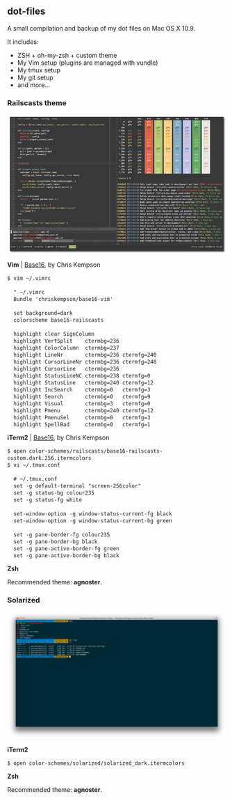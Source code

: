 ## dot-files
A small compilation and backup of my dot files on Mac OS X 10.9.

It includes:
* ZSH + oh-my-zsh + custom theme
* My Vim setup (plugins are managed with vundle)
* My tmux setup
* My git setup
* and more...

### Railscasts theme
![](color-schemes/railscasts/screenshot.png)

**Vim** | [Base16](https://github.com/chriskempson/base16-vim), by Chris Kempson

    $ vim ~/.vimrc

      " ~/.vimrc
      Bundle 'chriskempson/base16-vim'

      set background=dark
      colorscheme base16-railscasts

      highlight clear SignColumn
      highlight VertSplit    ctermbg=236
      highlight ColorColumn  ctermbg=237
      highlight LineNr       ctermbg=236 ctermfg=240
      highlight CursorLineNr ctermbg=236 ctermfg=240
      highlight CursorLine   ctermbg=236
      highlight StatusLineNC ctermbg=238 ctermfg=0
      highlight StatusLine   ctermbg=240 ctermfg=12
      highlight IncSearch    ctermbg=0   ctermfg=3
      highlight Search       ctermbg=0   ctermfg=9
      highlight Visual       ctermbg=3   ctermfg=0
      highlight Pmenu        ctermbg=240 ctermfg=12
      highlight PmenuSel     ctermbg=0   ctermfg=3
      highlight SpellBad     ctermbg=0   ctermfg=1

**iTerm2** | [Base16](https://github.com/chriskempson/base16-iterm2), by Chris Kempson

    $ open color-schemes/railscasts/base16-railscasts-custom.dark.256.itermcolors
    $ vi ~/.tmux.conf

      # ~/.tmux.conf
      set -g default-terminal "screen-256color"
      set -g status-bg colour235
      set -g status-fg white

      set-window-option -g window-status-current-fg black
      set-window-option -g window-status-current-bg green

      set -g pane-border-fg colour235
      set -g pane-border-bg black
      set -g pane-active-border-fg green
      set -g pane-active-border-bg black

**Zsh**

Recommended theme: **agnoster**.

### Solarized
![](color-schemes/solarized/screenshot.png)

**iTerm2**

    $ open color-schemes/solarized/solarized_dark.itermcolors

**Zsh**

Recommended theme: **agnoster**.

